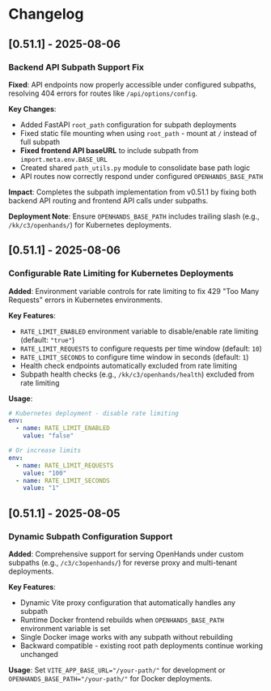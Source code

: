 # Changelog

## [0.51.1] - 2025-08-06

### **Backend API Subpath Support Fix**

**Fixed**: API endpoints now properly accessible under configured subpaths, resolving 404 errors for routes like `/api/options/config`.

**Key Changes**:
- Added FastAPI `root_path` configuration for subpath deployments
- Fixed static file mounting when using `root_path` - mount at `/` instead of full subpath
- **Fixed frontend API baseURL** to include subpath from `import.meta.env.BASE_URL`
- Created shared `path_utils.py` module to consolidate base path logic
- API routes now correctly respond under configured `OPENHANDS_BASE_PATH`

**Impact**: Completes the subpath implementation from v0.51.1 by fixing both backend API routing and frontend API calls under subpaths.

**Deployment Note**: Ensure `OPENHANDS_BASE_PATH` includes trailing slash (e.g., `/kk/c3/openhands/`) for Kubernetes deployments.

## [0.51.1] - 2025-08-06

### **Configurable Rate Limiting for Kubernetes Deployments**

**Added**: Environment variable controls for rate limiting to fix 429 "Too Many Requests" errors in Kubernetes environments.

**Key Features**:
- `RATE_LIMIT_ENABLED` environment variable to disable/enable rate limiting (default: `"true"`)
- `RATE_LIMIT_REQUESTS` to configure requests per time window (default: `10`)
- `RATE_LIMIT_SECONDS` to configure time window in seconds (default: `1`)
- Health check endpoints automatically excluded from rate limiting
- Subpath health checks (e.g., `/kk/c3/openhands/health`) excluded from rate limiting

**Usage**:
```yaml
# Kubernetes deployment - disable rate limiting
env:
  - name: RATE_LIMIT_ENABLED
    value: "false"

# Or increase limits
env:
  - name: RATE_LIMIT_REQUESTS
    value: "100"
  - name: RATE_LIMIT_SECONDS
    value: "1"
```

## [0.51.1] - 2025-08-05

### **Dynamic Subpath Configuration Support**

**Added**: Comprehensive support for serving OpenHands under custom subpaths (e.g., `/c3/c3openhands/`) for reverse proxy and multi-tenant deployments.

**Key Features**:
- Dynamic Vite proxy configuration that automatically handles any subpath
- Runtime Docker frontend rebuilds when `OPENHANDS_BASE_PATH` environment variable is set
- Single Docker image works with any subpath without rebuilding
- Backward compatible - existing root path deployments continue working unchanged

**Usage**: Set `VITE_APP_BASE_URL="/your-path/"` for development or `OPENHANDS_BASE_PATH="/your-path/"` for Docker deployments.
